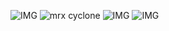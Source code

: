 ![IMG](https://i.imgur.com/uNzPmGt.gif)
![mrx cyclone](https://user-images.githubusercontent.com/20098740/199617124-8f0b27d1-f01c-4dd9-ad26-63ffbfe0a1d5.png)
![IMG](https://i.imgur.com/ue9BHlU.gif)
![IMG](https://i.imgur.com/0TT4uX3.gif)
